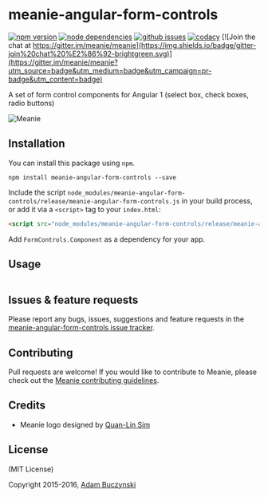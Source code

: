 # meanie-angular-form-controls

[![npm version](https://img.shields.io/npm/v/meanie-angular-form-controls.svg)](https://www.npmjs.com/package/meanie-angular-form-controls)
[![node dependencies](https://david-dm.org/meanie/angular-form-controls.svg)](https://david-dm.org/meanie/angular-form-controls)
[![github issues](https://img.shields.io/github/issues/meanie/angular-form-controls.svg)](https://github.com/meanie/angular-form-controls/issues)
[![codacy](https://img.shields.io/codacy/b747cecb5c144b9ba982c5f63d5798a5.svg)](https://www.codacy.com/app/meanie/angular-form-controls)
[![Join the chat at https://gitter.im/meanie/meanie](https://img.shields.io/badge/gitter-join%20chat%20%E2%86%92-brightgreen.svg)](https://gitter.im/meanie/meanie?utm_source=badge&utm_medium=badge&utm_campaign=pr-badge&utm_content=badge)

A set of form control components for Angular 1 (select box, check boxes, radio buttons)

![Meanie](https://raw.githubusercontent.com/meanie/meanie/master/meanie-logo-full.png)

## Installation

You can install this package using `npm`.

```shell
npm install meanie-angular-form-controls --save
```

Include the script `node_modules/meanie-angular-form-controls/release/meanie-angular-form-controls.js` in your build process, or add it via a `<script>` tag to your `index.html`:

```html
<script src="node_modules/meanie-angular-form-controls/release/meanie-angular-form-controls.js"></script>
```

Add `FormControls.Component` as a dependency for your app.

## Usage

```js


```

## Issues & feature requests

Please report any bugs, issues, suggestions and feature requests in the [meanie-angular-form-controls issue tracker](https://github.com/meanie/angular-form-controls/issues).

## Contributing

Pull requests are welcome! If you would like to contribute to Meanie, please check out the [Meanie contributing guidelines](https://github.com/meanie/meanie/blob/master/CONTRIBUTING.md).

## Credits

* Meanie logo designed by [Quan-Lin Sim](mailto:quan.lin.sim+meanie@gmail.com)

## License
(MIT License)

Copyright 2015-2016, [Adam Buczynski](http://adambuczynski.com)
